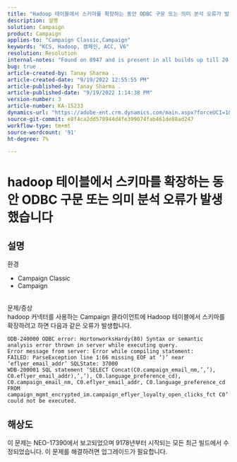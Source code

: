 ```yaml
---
title: "Hadoop 테이블에서 스키마를 확장하는 동안 ODBC 구문 또는 의미 분석 오류가 발생했습니다."
description: 설명
solution: Campaign
product: Campaign
applies-to: "Campaign Classic,Campaign"
keywords: "KCS, Hadoop, 캠페인, ACC, V6"
resolution: Resolution
internal-notes: "Found on 8947 and is present in all builds up till 20.2.  Internal Support ticket: TK178548"
bug: true
article-created-by: Tanay Sharma .
article-created-date: "9/19/2022 12:55:55 PM"
article-published-by: Tanay Sharma .
article-published-date: "9/19/2022 1:14:38 PM"
version-number: 3
article-number: KA-15233
dynamics-url: "https://adobe-ent.crm.dynamics.com/main.aspx?forceUCI=1&pagetype=entityrecord&etn=knowledgearticle&id=9444595f-1a38-ed11-9db1-002248086735"
source-git-commit: e8f4ca2dd578944d4fe399074fab461de88ad247
workflow-type: tm+mt
source-wordcount: '91'
ht-degree: 7%

---
```


# hadoop 테이블에서 스키마를 확장하는 동안 ODBC 구문 또는 의미 분석 오류가 발생했습니다

## 설명

환경<br>
- Campaign Classic
- Campaign



<br>문제/증상<br>hadoop 커넥터를 사용하는 Campaign 클라이언트에 Hadoop 테이블에서 스키마를 확장하려고 하면 다음과 같은 오류가 발생합니다.<br>

```
ODB-240000 ODBC error: HortonworksHardy(80) Syntax or semantic analysis error thrown in server while executing query.
Error message from server: Error while compiling statement:
FAILED: ParseException line 1:66 missing EOF at ‘)’ near ‘eflyer_email_addr’ SQLState: 37000
WDB-200001 SQL statement ‘SELECT Concat(C0.campaign_email_nm,’,’), C0.eflyer_email_addr),’,’), C0.language_preference_cd), C0.campaign_email_nm, C0.eflyer_email_addr, C0.language_preference_cd FROM campaign_mgmt_encrypted_im.campaign_eflyer_loyalty_open_clicks_fct C0’ could not be executed.
```



## 해상도


이 문제는 NEO-17390에서 보고되었으며 9178년부터 시작되는 모든 최근 빌드에서 수정되었습니다. 이 문제를 해결하려면 업그레이드가 필요합니다.
